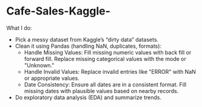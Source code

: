 # Cafe-Sales-Kaggle-

What I do:
- Pick a messy dataset from Kaggle’s “dirty data” datasets.
- Clean it using Pandas (handling NaN, duplicates, formats):
  + Handle Missing Values:
    Fill missing numeric values with back fill or forward fill.
    Replace missing categorical values with the mode or "Unknown."
  + Handle Invalid Values:
    Replace invalid entries like "ERROR" with NaN or appropriate values.
  + Date Consistency:
    Ensure all dates are in a consistent format.
    Fill missing dates with plausible values based on nearby records.
- Do exploratory data analysis (EDA) and summarize trends.
